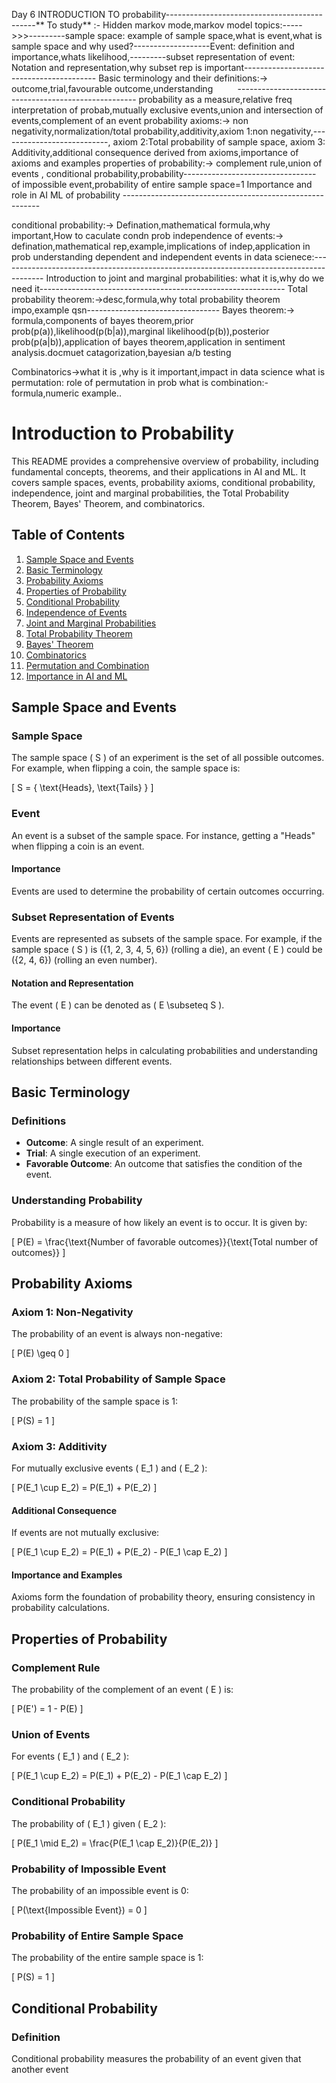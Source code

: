 Day 6 INTRODUCTION TO probability---------------------------------------------** To study** :- Hidden markov mode,markov model
topics:----->>>---------sample space: example of sample space,what is event,what is sample space and why used?-------------------Event: definition and importance,whats likelihood,---------subset representation of event: Notation and representation,why subset rep is important-----------------------------------------
Basic terminology and their definitions:-> outcome,trial,favourable outcome,understanding          ----------------------------------------------------- probability as a measure,relative freq interpretation of probab,mutually exclusive events,union and intersection of events,complement of an event
probability axioms:-> non negativity,normalization/total probability,additivity,axiom 1:non negativity,---------------------------, axiom 2:Total probability of sample space, axiom 3: Additivity,additional consequence derived from axioms,importance of axioms and examples
properties of probability:-> complement rule,union of events , conditional probability,probability--------------------------------- of impossible event,probability of entire sample space=1
Importance and role in AI ML of probability ---------------------------------------------------------

conditional probability:-> Defination,mathematical formula,why important,How to caculate condn prob
independence of events:-> defination,mathematical rep,example,implications of indep,application in prob
understanding dependent and independent events in data scienece:-----------------------------------------------------------------------------------------
Introduction to joint and marginal probabilities: what it is,why do we need it-------------------------------------------------------------
Total probability theorem:->desc,formula,why total probability theorem impo,example qsn---------------------------------
Bayes theorem:-> formula,components of bayes theorem,prior prob(p(a)),likelihood(p(b|a)),marginal likelihood(p(b)),posterior prob(p(a|b)),application of bayes theorem,application in sentiment analysis.docmuet catagorization,bayesian a/b testing

Combinatorics->what it is ,why is it important,impact in data science
what is permutation:
role of permutation in prob
what is combination:-formula,numeric example..





# Introduction to Probability

This README provides a comprehensive overview of probability, including fundamental concepts, theorems, and their applications in AI and ML. It covers sample spaces, events, probability axioms, conditional probability, independence, joint and marginal probabilities, the Total Probability Theorem, Bayes' Theorem, and combinatorics.

## Table of Contents

1. [Sample Space and Events](#sample-space-and-events)
2. [Basic Terminology](#basic-terminology)
3. [Probability Axioms](#probability-axioms)
4. [Properties of Probability](#properties-of-probability)
5. [Conditional Probability](#conditional-probability)
6. [Independence of Events](#independence-of-events)
7. [Joint and Marginal Probabilities](#joint-and-marginal-probabilities)
8. [Total Probability Theorem](#total-probability-theorem)
9. [Bayes' Theorem](#bayes-theorem)
10. [Combinatorics](#combinatorics)
11. [Permutation and Combination](#permutation-and-combination)
12. [Importance in AI and ML](#importance-in-ai-and-ml)

## Sample Space and Events

### Sample Space

The sample space \( S \) of an experiment is the set of all possible outcomes. For example, when flipping a coin, the sample space is:

\[ S = \{ \text{Heads}, \text{Tails} \} \]

### Event

An event is a subset of the sample space. For instance, getting a "Heads" when flipping a coin is an event.

#### Importance

Events are used to determine the probability of certain outcomes occurring.

### Subset Representation of Events

Events are represented as subsets of the sample space. For example, if the sample space \( S \) is \(\{1, 2, 3, 4, 5, 6\}\) (rolling a die), an event \( E \) could be \(\{2, 4, 6\}\) (rolling an even number).

#### Notation and Representation

The event \( E \) can be denoted as \( E \subseteq S \).

#### Importance

Subset representation helps in calculating probabilities and understanding relationships between different events.

## Basic Terminology

### Definitions

- **Outcome**: A single result of an experiment.
- **Trial**: A single execution of an experiment.
- **Favorable Outcome**: An outcome that satisfies the condition of the event.

### Understanding Probability

Probability is a measure of how likely an event is to occur. It is given by:

\[ P(E) = \frac{\text{Number of favorable outcomes}}{\text{Total number of outcomes}} \]

## Probability Axioms

### Axiom 1: Non-Negativity

The probability of an event is always non-negative:

\[ P(E) \geq 0 \]

### Axiom 2: Total Probability of Sample Space

The probability of the sample space is 1:

\[ P(S) = 1 \]

### Axiom 3: Additivity

For mutually exclusive events \( E_1 \) and \( E_2 \):

\[ P(E_1 \cup E_2) = P(E_1) + P(E_2) \]

#### Additional Consequence

If events are not mutually exclusive:

\[ P(E_1 \cup E_2) = P(E_1) + P(E_2) - P(E_1 \cap E_2) \]

#### Importance and Examples

Axioms form the foundation of probability theory, ensuring consistency in probability calculations.

## Properties of Probability

### Complement Rule

The probability of the complement of an event \( E \) is:

\[ P(E') = 1 - P(E) \]

### Union of Events

For events \( E_1 \) and \( E_2 \):

\[ P(E_1 \cup E_2) = P(E_1) + P(E_2) - P(E_1 \cap E_2) \]

### Conditional Probability

The probability of \( E_1 \) given \( E_2 \):

\[ P(E_1 \mid E_2) = \frac{P(E_1 \cap E_2)}{P(E_2)} \]

### Probability of Impossible Event

The probability of an impossible event is 0:

\[ P(\text{Impossible Event}) = 0 \]

### Probability of Entire Sample Space

The probability of the entire sample space is 1:

\[ P(S) = 1 \]

## Conditional Probability

### Definition

Conditional probability measures the probability of an event given that another event

